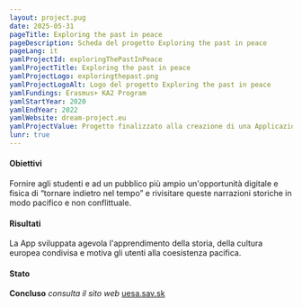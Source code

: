 ```yaml
---
layout: project.pug
date: 2025-05-31
pageTitle: Exploring the past in peace
pageDescription: Scheda del progetto Exploring the past in peace
pageLang: it
yamlProjectId: exploringThePastInPeace
yamlProjectTitle: Exploring the past in peace
yamlProjectLogo: exploringthepast.png
yamlProjectLogoAlt: Logo del progetto Exploring the past in peace
yamlFundings: Erasmus+ KA2 Program
yamlStartYear: 2020
yamlEndYear: 2022
yamlWebsite: dream-project.eu
yamlProjectValue: Progetto finalizzato alla creazione di una Applicazione che utilizza i principi del gaming per ritrarre tutto il patrimonio culturale, elencato negli strumenti delle Convenzioni UNESCO, e  le narrazioni ad esso collegate. Il progetto si basa sulla narrativa globale di pace dell'Unione Europea, in particolare sui suoi valori comuni..
lunr: true
---
```


#### Obiettivi

Fornire agli studenti e ad un pubblico più ampio un'opportunità digitale e fisica di “tornare indietro nel tempo” e rivisitare queste narrazioni storiche in modo pacifico e non conflittuale.

#### Risultati

La App sviluppata agevola l'apprendimento della storia, della cultura europea condivisa e motiva gli utenti alla coesistenza pacifica.  

#### Stato
**Concluso**
*consulta il sito web* [uesa.sav.sk](https://uesa.sav.sk/en/projects/exploring-the-past-in-peace-3/)